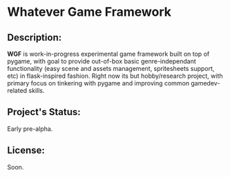 # Whatever Game Framework

## Description:

**WGF** is work-in-progress experimental game framework built on top 
of pygame, with goal to provide out-of-box basic genre-independant 
functionality (easy scene and assets management, spritesheets support, 
etc) in flask-inspired fashion. Right now its but hobby/research 
project, with primary focus on tinkering with pygame and improving 
common gamedev-related skills.

## Project's Status:

Early pre-alpha.

## License:

Soon.
